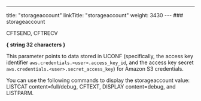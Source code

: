 ---
title: "storageaccount"
linkTitle: "storageaccount"
weight: 3430
--- ### storageaccount

CFTSEND, CFTRECV

****{ string 32 characters }****

This parameter points to data stored in UCONF (specifically, the access key identifier `aws.credentials.<user>.access_key_id`, and the access key secret `aws.credentials.<user>.secret_access_key`) for Amazon S3 credentials.

You can use the following commands to display the storageaccount value: LISTCAT content=full/debug, CFTEXT, DISPLAY content=debug, and LISTPARM.
